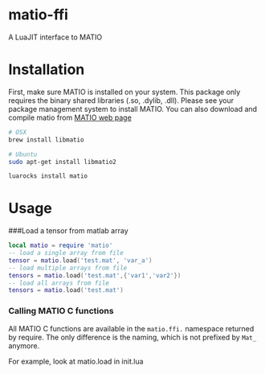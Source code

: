 matio-ffi
========

A LuaJIT interface to MATIO

# Installation #

First, make sure MATIO is installed on your system. This package only requires the binary shared libraries (.so, .dylib, .dll).
Please see your package management system to install MATIO. 
You can also download and compile matio from [MATIO web page](http://matio.sourceforge.net)

```sh
# OSX
brew install libmatio

# Ubuntu
sudo apt-get install libmatio2
```


```sh
luarocks install matio
```

# Usage #
###Load a tensor from matlab array
```lua
local matio = require 'matio'
-- load a single array from file
tensor = matio.load('test.mat', 'var_a')
-- load multiple arrays from file
tensors = matio.load('test.mat',{'var1','var2'})
-- load all arrays from file
tensors = matio.load('test.mat')
```

### Calling MATIO C functions

All MATIO C functions are available in the `matio.ffi.` namespace returned by require. The only difference is the naming, which is not prefixed
by `Mat_` anymore. 

For example, look at matio.load in init.lua

